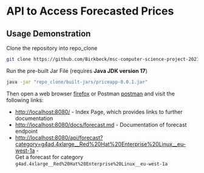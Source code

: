 # API to Access Forecasted Prices
## Usage Demonstration

Clone the repository into repo_clone
```bash
git clone https://github.com/Birkbeck/msc-computer-science-project-2021_22-mpette200.git repo_clone
```

Run the pre-built Jar File (requires **Java JDK version 17**)
```bash
java -jar "repo_clone/built-jars/priceapp-0.0.1.jar"
```

Then open a web browser [firefox](https://www.mozilla.org/en-US/firefox/browsers/)
or Postman [postman](https://www.postman.com/)
and visit the following links:
- [http://localhost:8080/](http://localhost:8080/) -
Index Page, which provides links to further documentation
- [http://localhost:8080/docs/forecast.md](http://localhost:8080/docs/forecast.md) -
Documentation of forecast endpoint
- [http://localhost:8080/api/forecast?category=g4ad.4xlarge__Red%20Hat%20Enterprise%20Linux__eu-west-1a](http://localhost:8080/api/forecast?category=g4ad.4xlarge__Red%20Hat%20Enterprise%20Linux__eu-west-1a) -  
Get a forecast for category `g4ad.4xlarge__Red%20Hat%20Enterprise%20Linux__eu-west-1a`
